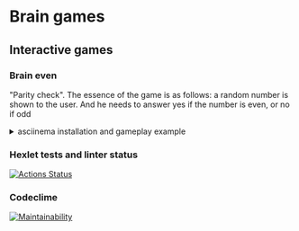 # Brain games

## Interactive games

### Brain even
"Parity check". The essence of the game is as follows: a random number is shown to the user. And he needs to answer yes if the number is even, or no if odd
<details>
  <summary>asciinema installation and gameplay example</summary>
[![asciicast](https://asciinema.org/a/7Qlx9wir9Wxlr3RYU7ljw2jUT.svg)](https://asciinema.org/a/7Qlx9wir9Wxlr3RYU7ljw2jUT)
</details>

### Hexlet tests and linter status

[![Actions Status](https://github.com/mustbefail/frontend-project-lvl1/workflows/hexlet-check/badge.svg)](https://github.com/mustbefail/frontend-project-lvl1/actions)

### Codeclime

[![Maintainability](https://api.codeclimate.com/v1/badges/a99a88d28ad37a79dbf6/maintainability)](https://codeclimate.com/github/codeclimate/codeclimate/maintainability)
